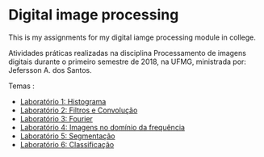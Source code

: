 # Digital image processing  

This is my assignments for my digital iamge processing module in college.

Atividades práticas realizadas na disciplina Processamento de imagens digitais durante o primeiro semestre de 2018, na UFMG, ministrada por: Jefersson A. dos Santos.

 Temas :
  - [Laboratório 1: Histograma](https://github.com/franneves/digital-image-processing/tree/master/Lab%201)
  - [Laboratório 2: Filtros e Convolução](https://github.com/franneves/digital-image-processing/tree/master/Lab%202)
  - [Laboratório 3: Fourier](https://github.com/franneves/digital-image-processing/tree/master/Lab%203)
  - [Laboratório 4: Imagens no domínio da frequência](https://github.com/franneves/digital-image-processing/tree/master/Lab%204)
  - [Laboratório 5: Segmentação](https://github.com/franneves/digital-image-processing)
  - [Laboratório 6: Classificação](https://github.com/franneves/digital-image-processing/tree/master/Lab%206)

